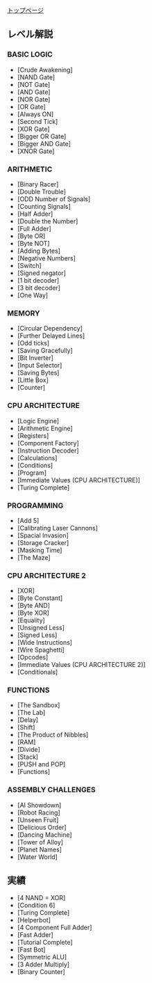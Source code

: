 [トップページ](#)

## レベル解説

### BASIC LOGIC

- [Crude Awakening]
- [NAND Gate]
- [NOT Gate]
- [AND Gate]
- [NOR Gate]
- [OR Gate]
- [Always ON]
- [Second Tick]
- [XOR Gate]
- [Bigger OR Gate]
- [Bigger AND Gate]
- [XNOR Gate]

### ARITHMETIC

- [Binary Racer]
- [Double Trouble]
- [ODD Number of Signals]
- [Counting Signals]
- [Half Adder]
- [Double the Number]
- [Full Adder]
- [Byte OR]
- [Byte NOT]
- [Adding Bytes]
- [Negative Numbers]
- [Switch]
- [Signed negator]
- [1 bit decoder]
- [3 bit decoder]
- [One Way]

### MEMORY

- [Circular Dependency]
- [Further Delayed Lines]
- [Odd ticks]
- [Saving Gracefully]
- [Bit Inverter]
- [Input Selector]
- [Saving Bytes]
- [Little Box]
- [Counter]

### CPU ARCHITECTURE

- [Logic Engine]
- [Arithmetic Engine]
- [Registers]
- [Component Factory]
- [Instruction Decoder]
- [Calculations]
- [Conditions]
- [Program]
- [Immediate Values (CPU ARCHITECTURE)]
- [Turing Complete]

### PROGRAMMING

- [Add 5]
- [Calibrating Laser Cannons]
- [Spacial Invasion]
- [Storage Cracker]
- [Masking Time]
- [The Maze]

### CPU ARCHITECTURE 2

- [XOR]
- [Byte Constant]
- [Byte AND]
- [Byte XOR]
- [Equality]
- [Unsigned Less]
- [Signed Less]
- [Wide Instructions]
- [Wire Spaghetti]
- [Opcodes]
- [Immediate Values (CPU ARCHITECTURE 2)]
- [Conditionals]

### FUNCTIONS

- [The Sandbox]
- [The Lab]
- [Delay]
- [Shift]
- [The Product of Nibbles]
- [RAM]
- [Divide]
- [Stack]
- [PUSH and POP]
- [Functions]

### ASSEMBLY CHALLENGES

- [AI Showdown]
- [Robot Racing]
- [Unseen Fruit]
- [Delicious Order]
- [Dancing Machine]
- [Tower of Alloy]
- [Planet Names]
- [Water World]

## 実績

- [4 NAND = XOR]
- [Condition 6]
- [Turing Complete]
- [Helperbot]
- [4 Component Full Adder]
- [Fast Adder]
- [Tutorial Complete]
- [Fast Bot]
- [Symmetric ALU]
- [3 Adder Multiply]
- [Binary Counter]
